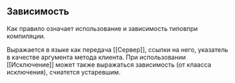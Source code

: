 ## Зависимость
Как правило означает использование и зависимость типовпри компиляции. 

Выражается в языке как передача [[Сервер]], ссылки на него, указатель в качестве аргумента метода клиента.
При использовании [[Исключение]] может также выражаться зависимость (от клаасса исключения), счиатется устаревшим.